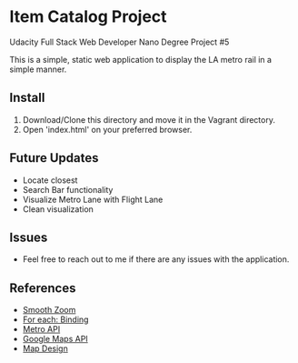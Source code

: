 # Item Catalog Project
Udacity Full Stack Web Developer Nano Degree Project #5

This is a simple, static web application to display the LA metro rail in a simple manner. 

## Install

1. Download/Clone this directory and move it in the Vagrant directory.
2. Open 'index.html' on your preferred browser.



## Future Updates 
* Locate closest 
* Search Bar functionality
* Visualize Metro Lane with Flight Lane
* Clean visualization


## Issues
* Feel free to reach out to me if there are any issues with the application. 

## References

* [Smooth Zoom](https://stackoverflow.com/questions/4752340/how-to-zoom-in-smoothly-on-a-marker-in-google-maps)
* [For each: Binding](http://knockoutjs.com/documentation/foreach-binding.html)
* [Metro API](https://developer.metro.net/introduction/realtime-api-overview/)
* [Google Maps API](https://developers.google.com/maps/documentation/javascript/)
* [Map Design](https://snazzymaps.com/style/44/map)